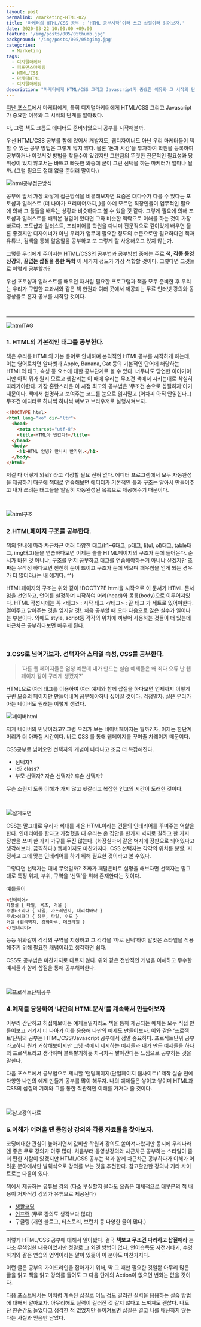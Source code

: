 ```yaml
---
layout: post
permalink: /marketing-HTML-02/
title: '마케터의 HTML/CSS 공부 : ‘HTML 공부시작’이라 쓰고 삽질이라 읽어보자.'
date: 2020-03-22 10:00:00 +09:00
feature: '/img/posts/005/05thumb.jpg'
background: '/img/posts/005/05bgimg.jpg'
categories:
  - Marketing
tags:
  - 디지털마케터
  - 퍼포먼스마케팅
  - HTML/CSS
  - 마케터HTML
  - 디지털마케팅
description: "마케터에게 HTML/CSS 그리고 Javascript가 중요한 이유와 그 시작의 단계를 알아봤다. 자, 그럼 책도 크롬도 에디터도 준비되었으니 공부를 시작해볼까."
---
```


 [지난 포스트](https://have-been.com/marketing-HTML-01/)에서 마케터에게, 특히 디지털마케터에게 HTML/CSS 그리고 Javascript가 중요한 이유와 그 시작의 단계를 알아봤다.

 자, 그럼 책도 크롬도 에디터도 준비되었으니 공부를 시작해볼까. 



 우선 HTML/CSS 공부를 함에 있어서 개발자도, 웹디자이너도 아닌 우리 마케터들이 택할 수 있는 공부 방법은 그렇게 많지 않다. 물론 ‘돈과 시간’을 투자하여 학원을 등록하여 공부하거나 이것저것 방법을 찾을수야 있겠지만 그만큼의 뚜렷한 전문적인 필요성과 당위성이 있지 않고서는 바쁘고 빠듯한 와중에 굳이 그런 선택을 하는 마케터가 얼마나 될까. (그럴 필요도 절대 없을 뿐더러 말이다.)

![html공부접근방식](/img/posts/005/01.jpg)

 공부에 앞서 가장 와닿게 접근방식을 비유해보자면 요즘은 대다수가 다룰 수 있다는 포토샵과 일러스트 (더 나아가 프리미어까지,,)를 아예 모르던 직장인들이 업무적인 필요에 의해 그 툴들을 배우는 상황과 비슷하다고 볼 수 있을 것 같다. 그렇게 필요에 의해 포토샵과 일러스트를 배워본 경험이 있다면 그와 비슷한 맥락으로 이해를 하는 것이 가장 빠르다. 포토샵과 일러스트, 프리미어를 학원을 다니며 전문적으로 깊이있게 배우면 물론 좋겠지만 디자이너가 아닌 우리가 업무에 필요한 정도의 수준으로만 필요하다면 책과 유튜브, 검색을 통해 알음알음 공부하고 또 그렇게 잘 사용해오고 있지 않는가. 



 그렇듯 우리에게 주어지는 HTML/CSS의 공부법과 공부방법 중에는 주로 <b>책, 각종 동영상강의, 끝없는 삽질을 통한 독학</b> 이 세가지 정도가 가장 적합할 것이다. 그렇다면 그것들로 어떻게 공부할까?



 우선 포토샵과 일러스트를 배우던 때처럼 필요한 프로그램과 책을 모두 준비한 후 우리는 우리가 구입한 교과서와 같은 책 한권과 여러 곳에서 제공되는 무료 인터넷 강의와 동영상들로 혼자 공부를 시작할 것이다.

<br>

<hr>

![htmlTAG](/img/posts/005/02.jpg)

<h3>1. HTML의 기본적인 태그를 공부한다.</h3>

 책은 우리를 HTML의 기본 용어로 안내하며 본격적인 HTML공부를 시작하게 하는데, 이는 영어로치면 알파벳과 Apple, Banana, Cat 등의 기본적인 단어에 해당하는 HTML의 태그, 속성 등 요소에 대한 공부단계로 볼 수 있다. 너무나도 당연한 이야기이지만 아직 뭐가 뭔지 모르고 헷갈리는 이 때에 우리는 무조건 책에서 시키는대로 착실히 따라가야한다. 가장 혼란스러운 이 시점 최고의 공부법은 ‘무조건 손으로 삽질하자’이기 때문이다. 책에서 설명하고 보여주는 코드를 눈으로 읽지말고 (어차피 아직 안읽힌다..) 무조건 에디터로 하나씩 하나씩 써보고 브라우저로 실행시켜보자.

~~~html
<!DOCTYPE html>
<html lang="ko" dir="ltr">
  <head>
    <meta charset="utf-8">
    <title>HTML아 반갑다!</title>
  </head>
  <body>
    <h1>HTML 안녕? 만나서 반가워.</h1>
  </body>
</html>
~~~

저걸 다 어떻게 외워? 라고 걱정할 필요 전혀 없다. 에디터 프로그램에서 모두 자동완성을 제공하기 때문에 책대로 연습해보면 에디터가 기본적인 틀과 구조는 알아서 만들어주고 내가 쓰려는 태그들을 일일히 자동완성된 목록으로 제공해주기 때문이다.

<br>

![html구조](/img/posts/005/03.jpg)

<h3>2.HTML페이지 구조를 공부한다.</h3>

 책의 안내에 따라 차근차근 여러 다양한 태그(h1~6태그, p태그, li(ul, ol)태그, table태그, img태그)들을 연습하다보면 이제는 슬슬 HTML페이지의 구조가 눈에 들어온다. 순서가 바뀐 것 아니냐, 구조를 먼저 공부하고 태그를 연습해야하는거 아니냐 싶겠지만 초짜는 무작정 하다보면 천천히 눈이 뜨이고 구조가 눈에 익으며 깨우침을 얻게 되는 경우가 더 많더라.(는 내 얘기다..^^)

HTML페이지의 구조는  위와 같이 !DOCTYPE html을 시작으로 이 문서가 HTML 문서임을 선언하고, 언어를 설정하며 시작하여 머리(head)와 몸통(body)으로 이루어져있다.  HTML 작성시에는 꼭 \<태그\> : 시작 태그 \</태그\> : 끝 태그 가 세트로 있어야한다. 열어주고 닫아주는 것을 잊지말 것!. 처음 공부할 때 오타 다음으로 많은 실수가 일어나는 부분이다. 외에도 style, script등 각각의 위치에 껴넣어 사용하는 것들이 더 있는데 차근차근 공부하다보면 배우게 된다.

<br>

<h3>3.CSS로 넘어가보자. 선택자와 스타일 속성, CSS를 공부한다.</h3>

> ‘다른 웹 페이지들은 엄청 예쁜데 내가 만드는 실습 예제들은 왜 죄다 오류 난 웹페이지 같이 구리게 생겼지?’

 HTML으로 여러 태그를 이용하여 여러 예제와 함께 삽질을 하다보면 언제까지 이렇게 구린 모습의 페이지만 만들어내며 공부해야하나 싶어질 것이다. 걱정말자. 실은 우리가 아는 네이버도 원래는 이렇게 생겼다.

![네이버html](/img/posts/005/04.jpg)

 저게 네이버의 민낯이라고? 그럼 우리가 보는 네이버페이지는 뭘까? 자, 이제는 한단계 머리가 더 아파질 시간이다. 바로 CSS 를 통해 웹페이지를 꾸며줄 차례이기 때문이다.

CSS공부로 넘어오면 선택자의 개념이 나타나고 조금 더 복잡해진다. 

* 선택자?
* id? class? 
* 부모 선택자? 자손 선택자? 후손 선택자? 

무슨 소린지 도통 이해가 가지 않고 헷갈리고 복잡한 인고의 시간이 도래한 것이다.

<br>

![설계도면](/img/posts/005/05.jpg)

 CSS는 말그대로 우리가 뼈대를 세운 HTML이라는 건물의 인테리어를 꾸며주는 역할을 한다. 인테리어를 한다고 가정했을 때 우리는 온 집안을 한가지 벽지로 칠하고 한 가지 장판을 쓰며 한 가지 가구를 두진 않는다. (화장실마저 같은 벽지에 장판으로 되어있다고 생각해보라. 끔찍하다.) 웹페이지도 마찬가지다. CSS 선택자는 각각의 위치를 분할, 지정하고 그에 맞는 인테리어를 하기 위해 필요한 것이라고 볼 수있다.

 그렇다면 선택자는 대체 무엇일까? 초짜가 깨달은바로 설명을 해보자면 선택자는 말그대로 특정 위치, 부위, 구역을 ‘선택’을 위해 존재한다는 것이다.

예를들어

~~~html
<인테리어>
화장실 { 타일, 욕조, 거울 } 
주방>조리대 { 타일, 가스레인지, 대리석바닥 }
주방>싱크대 { 창문, 타일, 수도 }
거실 {흰색벽지, 강화마루, 데코타일 }
</인테리어>
~~~

등등 위와같이 각각의 구역을 지정하고 그 각각을 ‘따로 선택’하여 알맞은 스타일을 적용해주기 위해 필요한 개념이라고 생각하면 쉽다.

CSS도 공부법은 마찬가지로 다르지 않다. 위와 같은 전반적인 개념을 이해하고 무수한 예제들과 함께 삽질을 통해 공부해야한다.

<br>

![프로젝트단위공부](/img/posts/005/06.jpg)

<h3>4.예제를 응용하여 ‘나만의 HTML문서’를 계속해서 만들어보자</h3>

 아무리 간단하고 허접해보이는 예제들일지라도 책을 통해 제공되는 예제는 모두 직접 만들어보고 거기서 더 나아가 이를 응용해 나만의 예제도 만들어보자. 이와 같은 ‘프로젝트’단위의 공부는 HTML/CSS/Javascript 공부에서 정말 중요하다. 프로젝트단위 공부라고하니 뭔가 거창해보이지만 그냥 책에서 제시하는 예제들과 내가 만든 예제들을 하나의 프로젝트라고 생각하며 블록쌓기하듯 차곡차곡 쌓아간다는 느낌으로 공부하는 것을 말한다.

 다음 포스트에서 공부법으로 제시할 ‘랜딩페이지(단일페이지 웹사이트)’ 제작 실습 전에 다양한 나만의 예제 만들기 공부를 많이 해두자. 나의 예제들은 쌓이고 쌓이며 HTML과 CSS의 삽질의 기회와 그를 통한 직관적인 이해를 가져다 줄 것이다.

<br>

![참고강의자료](/img/posts/005/07.jpg)

<h3>5.이해가 어려울 땐 동영상 강의와 각종 자료들을 찾아보자.
</h3>

 코딩에대한 관심이 높아지면서 값비싼 학원과 강의도 쏟아져나왔지만 동시에 우리나라엔 좋은 무료 강의가 아주 많다. 처음부터 동영상강의와 차근차근 공부하는 스타일이 좀 더 편한 사람이 있겠지만 HTML/CSS 공부는 책과 함께 차근차근 공부하다가 이해가 어려운 분야에서만 발췌식으로 강의를 보는 것을 추천한다. 참고할만한 강의나 기타 사이트로는 다음이 있다.

책에서 제공하는 유튜브 강의 (다소 부실할지 몰라도 요즘은 대체적으로 대부분의 책 내용이 저자직강 강의가 유튜브로 제공된다)

* [생활코딩](https://opentutorials.org/course/1)
* [인프런](https://www.inflearn.com/) (무료 강의도 생각보다 많다)
* 구글링 (개인 블로그, 티스토리, 브런치 등 다양한 글이 많다.)

<hr>

이렇게 HTML/CSS 공부에 대해서 알아봤다. 결국 <b>책보고 무조건 따라하고 삽질해라</b> 는 다소 무책임한 내용이었지만 정말로 그 외엔 방법이 없다. 언어습득도 자전거타기, 수영하기와 같은 연습의 영역이라는 말이 있듯이 이 분야도 마찬가지다.

 이런 글은 공부의 가이드라인을 잡아가기 위해, 딱 그 때만 필요한 것일뿐 아무리 많은 글을 읽고 책을 읽고 강의를 들어도 그 다음 단계의 Action이 없으면 변화는 없을 것이다. 

다음 포스트에서는 이처럼 계속된 삽질로 어느 정도 길러진 실력을 응용하는 실습 방법에 대해서 알아보자. 아무리해도 실력이 길러진 것 같지 않다고 느껴져도 괜찮다. 나도 단 한순간도 늘었다고 생각한 적 없었지만 돌이켜보면 삽질은 결코 나를 배신하지 않는다는 사실과 믿음만 남았다.

<br>

<br>
